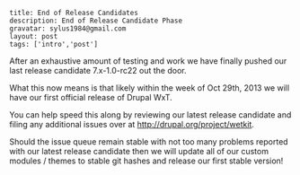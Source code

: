 ```
title: End of Release Candidates
description: End of Release Candidate Phase
gravatar: sylus1984@gmail.com
layout: post
tags: ['intro','post']
```

After an exhaustive amount of testing and work we have finally pushed our last release candidate 7.x-1.0-rc22 out the door.

What this now means is that likely within the week of Oct 29th, 2013 we will have our first official release of Drupal WxT.

You can help speed this along by reviewing our latest release candidate and filing any additional issues over at http://drupal.org/project/wetkit.

Should the issue queue remain stable with not too many problems reported with our latest release candidate then we will update all of our custom modules / themes to stable git hashes and release our first stable version!
